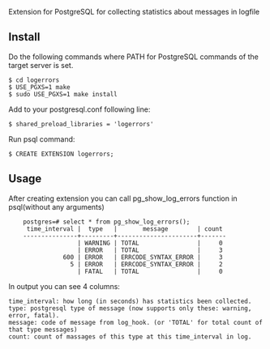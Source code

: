 Extension for PostgreSQL for collecting statistics about messages in logfile

## Install

Do the following commands where PATH for PostgreSQL commands of the target
server is set.

    $ cd logerrors
    $ USE_PGXS=1 make
    $ sudo USE_PGXS=1 make install

Add to your postgresql.conf following line:

	$ shared_preload_libraries = 'logerrors'

Run psql command:

    $ CREATE EXTENSION logerrors;

## Usage

   After creating extension you can call pg_show_log_errors function in psql(without any arguments)

```
    postgres=# select * from pg_show_log_errors();
     time_interval |  type   |       message        | count
    ---------------+---------+----------------------+-------
                   | WARNING | TOTAL                |     0
                   | ERROR   | TOTAL                |     3
               600 | ERROR   | ERRCODE_SYNTAX_ERROR |     3
                 5 | ERROR   | ERRCODE_SYNTAX_ERROR |     2
                   | FATAL   | TOTAL                |     0
```
In output you can see 4 columns:

    time_interval: how long (in seconds) has statistics been collected.
    type: postgresql type of message (now supports only these: warning, error, fatal).
    message: code of message from log_hook. (or 'TOTAL' for total count of that type messages)
    count: count of massages of this type at this time_interval in log.
